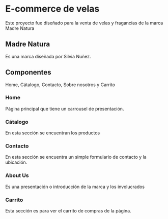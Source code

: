 # E-commerce de velas

Este proyecto fue diseñado para la venta de velas y fragancias de la marca Madre Natura

## Madre Natura

Es una marca diseñada por Silvia Nuñez.

## Componentes
Home, Cátalogo, Contacto, Sobre nosotros y Carrito

### Home

Página principal que tiene un carrousel de presentación.

### Cátalogo

En esta sección se encuentran los productos

### Contacto

En esta sección se encuentra un simple formulario de contacto y la ubicación.

### About Us

Es una presentación o introducción de la marca y los involucrados

### Carrito

Esta sección es para ver el carrito de compras de la página.
